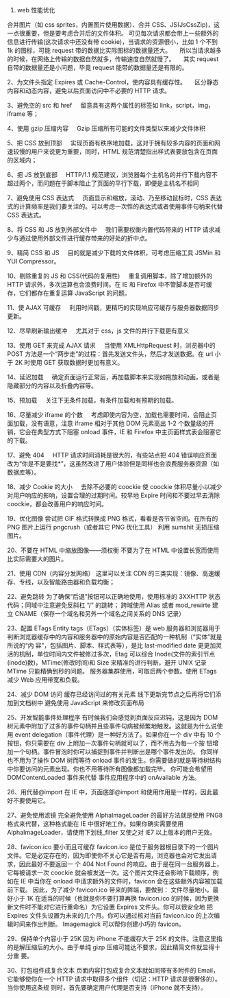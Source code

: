 1. web 性能优化

合并图片（如 css sprites，内置图片使用数据）、合并 CSS、JS(JsCssZip)，这一点很重要，但是要考虑合并后的文件体积。
可见每次请求都会带上一些额外的信息进行传输(这次请求中还没有带 cookie)，当请求的资源很小，比如 1 个不到 1k 的图标，可能 request 带的数据比实际图标的数据量还大。
    所以当请求越多的时候，在网络上传输的数据自然就多，传输速度自然就慢了。
    其实 request 自带的数据量还是小问题，毕竟 request 能带的数据量还是有限的。

2、为文件头指定 Expires 或 Cache-Control，使内容具有缓存性。
    区分静态内容和动态内容，避免以后页面访问中不必要的 HTTP 请求。

3、避免空的 src 和 href
    留意具有这两个属性的标签如 link，script，img，iframe 等；

4、使用 gzip 压缩内容
    Gzip 压缩所有可能的文件类型以来减少文件体积

5、把 CSS 放到顶部
    实现页面有秩序地加载，这对于拥有较多内容的页面和网速较慢的用户来说更为重要，同时，HTML 规范清楚指出样式表要放包含在页面的区域内；

6、把 JS 放到底部
    HTTP/1.1 规范建议，浏览器每个主机名的并行下载内容不超过两个，而问题在于脚本阻止了页面的平行下载，即便是主机名不相同

7、避免使用 CSS 表达式
    页面显示和缩放，滚动、乃至移动鼠标时，CSS 表达式的计算频率是我们要关注的。可以考虑一次性的表达式或者使用事件句柄来代替 CSS 表达式。

8、将 CSS 和 JS 放到外部文件中
    我们需要权衡内置代码带来的 HTTP 请求减少与通过使用外部文件进行缓存带来的好处的折中点。

9、精简 CSS 和 JS
    目的就是减少下载的文件体积，可考虑压缩工具 JSMin 和 YUI Compressor。

10、剔除重复的 JS 和 CSS(代码的复用性)
    重复调用脚本，除了增加额外的 HTTP 请求外，多次运算也会浪费时间。在 IE 和 Firefox 中不管脚本是否可缓存，它们都存在重复运算 JavaScript 的问题。

11、使 AJAX 可缓存
    利用时间戳，更精巧的实现响应可缓存与服务器数据同步更新。

12、尽早刷新输出缓冲
    尤其对于 css，js 文件的并行下载更有意义

13、使用 GET 来完成 AJAX 请求
    当使用 XMLHttpRequest 时，浏览器中的 POST 方法是一个“两步走”的过程：首先发送文件头，然后才发送数据。在 url 小于 2K 时使用 GET 获取数据时更加有意义。

14、延迟加载
    确定页面运行正常后，再加载脚本来实现如拖放和动画，或者是隐藏部分的内容以及折叠内容等。

15、预加载
    关注下无条件加载，有条件加载和有预期的加载。

16、尽量减少 iframe 的个数
    考虑即使内容为空，加载也需要时间，会阻止页面加载，没有语意，注意 iframe 相对于其他 DOM 元素高出 1-2 个数量级的开销，它会在典型方式下阻塞 onload 事件，IE 和 Firefox 中主页面样式表会阻塞它的下载。

17、避免 404
    HTTP 请求时间消耗是很大的，有些站点把 404 错误响应页面改为“你是不是要找\*”，这虽然改进了用户体验但是同样也会浪费服务器资源（如数据库等）。

18、减少 Cookie 的大小
    去除不必要的 coockie 使 coockie 体积尽量小以减少对用户响应的影响，设置合理的过期时间。较早地 Expire 时间和不要过早去清除 coockie，都会改善用户的响应时间。

19、优化图像
尝试把 GIF 格式转换成 PNG 格式，看看是否节省空间。在所有的 PNG 图片上运行 pngcrush（或者其它 PNG 优化工具）
利用 sumshit 无损压缩图片。

20、不要在 HTML 中缩放图像——须权衡
不要为了在 HTML 中设置长宽而使用比实际需要大的图片。

21、使用 CDN（内容分发网络）
这里可以关注 CDN 的三类实现：镜像、高速缓存、专线，以及智能路由器和负载均衡；

22、避免跳转
为了确保“后退”按钮可以正确地使用，使用标准的 3XXHTTP 状态代码；同域中注意避免反斜杠 “/” 的跳转；
跨域使用 Alias 或者 mod_rewirte 建立 CNAME（保存一个域名和另外一个域名之间关系的 DNS 记录）

23、配置 ETags
Entity tags（ETags）（实体标签）是 web 服务器和浏览器用于判断浏览器缓存中的内容和服务器中的原始内容是否匹配的一种机制（“实体”就是所说的“内 容”，包括图片、脚本、样式表等），是比 last-modified date 更更加灵活的机制，单位时间内文件被修过多次，Etag 可以综合 Inode(文件的索引节点(inode)数)，MTime(修改时间)和 Size 来精准的进行判断，避开 UNIX 记录 MTime 只能精确到秒的问题。 服务器集群使用，可取后两个参数。使用 ETags 减少 Web 应用带宽和负载。

24、减少 DOM 访问
缓存已经访问过的有关元素
线下更新完节点之后再将它们添加到文档树中
避免使用 JavaScript 来修改页面布局

25、开发智能事件处理程序
有时候我们会感觉到页面反应迟钝，这是因为 DOM 树元素中附加了过多的事件句柄并且些事件句病被频繁地触发。这就是为什么说使用 event delegation（事件代理）是一种好方法了。如果你在一个 div 中有 10 个按钮，你只需要在 div 上附加一次事件句柄就可以了，而不用去为每一个按 钮增加一个句柄。事件冒泡时你可以捕捉到事件并判断出是哪个事件发出的。
你同样也不用为了操作 DOM 树而等待 onload 事件的发生。你需要做的就是等待树结构中你要访问的元素出现。你也不用等待所有图像都加载完毕。
你可能会希望用 DOMContentLoaded 事件来代替 事件应用程序中的 onAvailable 方法。

26、用<link>代替@import
在 IE 中，页面底部@import 和使用<link>作用是一样的，因此最好不要使用它。

27、避免使用滤镜
完全避免使用 AlphaImageLoader 的最好方法就是使用 PNG8 格式来代替，这种格式能在 IE 中很好地工作。如果你确实需要使用 AlphaImageLoader，请使用下划线\_filter 又使之对 IE7 以上版本的用户无效。

28、favicon.ico 要小而且可缓存
favicon.ico 是位于服务器根目录下的一个图片文件。它是必定存在的，因为即使你不关心它是否有用，浏览器也会对它发出请求，因此最好不要返回一 个 404 Not Found 的响应。由于是在同一台服务器上，它每被请求一次 coockie 就会被发送一次。这个图片文件还会影响下载顺序，例如在 IE 中当你在 onload 中请求额外的文件时，favicon 会在这些额外内容被加载前下载。
因此，为了减少 favicon.ico 带来的弊端，要做到：
文件尽量地小，最好小于 1K
在适当的时候（也就是你不要打算再换 favicon.ico 的时候，因为更换新文件时不能对它进行重命名）为它设置 Expires 文件头。你可以很安全地 把 Expires 文件头设置为未来的几个月。你可以通过核对当前 favicon.ico 的上次编辑时间来作出判断。
Imagemagick 可以帮你创建小巧的 favicon。

29、保持单个内容小于 25K
因为 iPhone 不能缓存大于 25K 的文件。注意这里指的是解压缩后的大小。由于单纯 gizp 压缩可能达不要求，因此精简文件就显得十分重 要。

30、打包组件成复合文本
页面内容打包成复合文本就如同带有多附件的 Email，它能够使你在一个 HTTP 请求中取得多个组件（切记：HTTP 请求是很奢侈的）。当你使用这条规 则时，首先要确定用户代理是否支持（iPhone 就不支持）。
